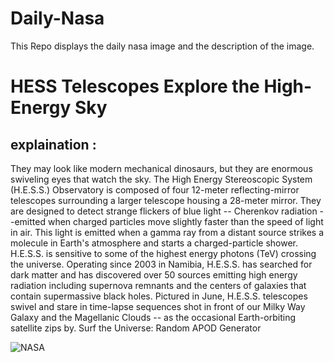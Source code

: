 # Daily-Nasa

This Repo displays the daily nasa image and the description of the image.

<!--NASA-->
# HESS Telescopes Explore the High-Energy Sky
## explaination :

They may look like modern mechanical dinosaurs, but they are enormous swiveling eyes that watch the sky. The High Energy Stereoscopic System (H.E.S.S.) Observatory is composed of four 12-meter reflecting-mirror telescopes surrounding a larger telescope housing a 28-meter mirror. They are designed to detect strange flickers of blue light -- Cherenkov radiation --emitted when charged particles move slightly faster than the speed of light in air.  This light is emitted when a gamma ray from a distant source strikes a molecule in Earth's atmosphere and starts a charged-particle shower.  H.E.S.S. is sensitive to some of the highest energy photons (TeV) crossing the universe.  Operating since 2003 in Namibia, H.E.S.S. has searched for dark matter and has discovered over 50 sources emitting high energy radiation including supernova remnants and the centers of galaxies that contain supermassive black holes.  Pictured in June, H.E.S.S. telescopes swivel and stare in time-lapse sequences shot in front of our Milky Way Galaxy and the Magellanic Clouds -- as the occasional Earth-orbiting satellite zips by.   Surf the Universe: Random APOD Generator

![NASA](https://www.youtube.com/embed/QmCFdFGNwmo?si=Sp8Y5IS2-pWVLPn0?rel=0)
<!--/NASA-->